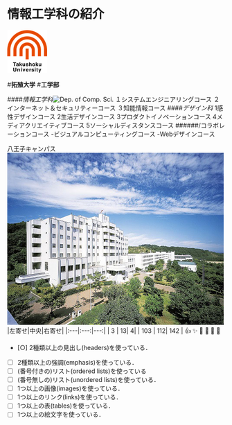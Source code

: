 # 情報工学科の紹介
![Takushoku University](logo.png "八王子国際キャンパス")<!-- Markdown記法を使って学科の紹介ページを作る -->

<!-- この部分より上に記述を追加して下のチェックボックスで確認する -->
#**拓殖大学**
#**工学部**

####*情報工学科*![Dep. of Comp. Sci.](https://feng.takushoku-u.ac.jp/albums/abm00004330.jpg "情報工学科")
１システムエンジニアリングコース
２インターネット＆セキュリティーコース
３知能情報コース
####*デザイン科*
1感性デザインコース
2生活デザインコース
3プロダクトイノベーションコース
4メディアクリエイティブコース
5ソーシャルディスタンスコース
######/コラボレーションコース
-ビジュアルコンピューティングコース
-Webデザインコース

八王子キャンパス
![Takushoku University](hachioji.jpg "八王子国際キャンパス")
|左寄せ|中央|右寄せ|
|:---|:---:|---:|
| 3 | 13| 4|
| 103 | 112| 142 |
:+1: :sparkles: :camel: :tada: :rocket: :metal:


- [○] 2種類以上の見出し(headers)を使っている．
- [ ] 2種類以上の強調(emphasis)を使っている．
- [ ] (番号付きの)リスト(ordered lists)を使っている
- [ ] (番号無しの)リスト(unordered lists)を使っている．
- [ ] 1つ以上の画像(images)を使っている．
- [ ] 1つ以上のリンク(links)を使っている．
- [ ] 1つ以上の表(tables)を使っている．
- [ ] 1つ以上の絵文字を使っている．
